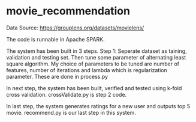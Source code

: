 # movie_recommendation
Data Source: https://grouplens.org/datasets/movielens/

The code is runnable in Apache SPARK. 

The system has been built in 3 steps. Step 1: Seperate dataset as taining, validation and testing set. Then tune some parameter of alternating least square algorithm. My choice of parameters to be tuned are number of features, number of iterations and lambda which is regularization parameter. These are done in process.py

In next step, the system has been built, verified and tested using k-fold cross validation. crossValidate.py is step 2 code.

In last step, the system generates ratings for a new user and outputs top 5 movie. recommend.py is our last step in this system.
